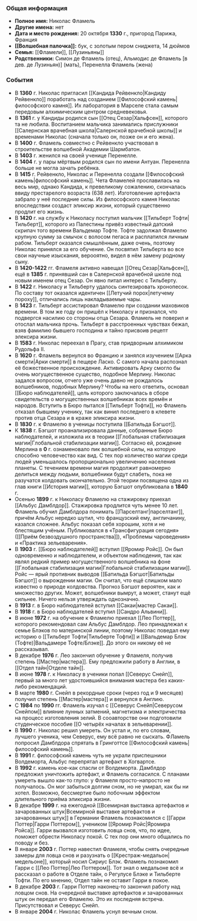 ### Общая информация
- **Полное имя:** Николас Фламель
- **Другие имена:** нет
- **Дата и место рождения:** 20 октября **1330** г., пригород Парижа, Франция
- **[[Волшебная палочка]]:** бук, с золотым пером сниджета, 14 дюймов
- **Семья:** [[Фламели]], [[Лузиньяны]]
- **Родственники:** Симон де Фламель (отец), Альмодис де Фламель [в дев. де Лузиньян)] (мать), Перенелла Фламель (жена)

### События
- В **1360** г. Николас пригласил [[Кандида Рейвенкло|Кандиду Рейвенкло]] поработать над созданием [[Философский камень|философского камня]]. Их лаборатория в Марселе стала самым передовым алхимическим центром средневековья.
 - В **1361** г. у Кандиды родился сын [[Отец Сезар|Хальфсен]], которого та не любила. Воспитанием мальчика занимались прислужники [[Салернская врачебная школа|Салернской врачебной школы]] и временами Николас (сначала только он, позже он и его жена).
 - В **1400** г. Фламель совместно с Рейвенкло участвовал в строительстве волшебной Академии Шармбатон.
 - В **1403** г. женился на своей ученице Перенелле.
 - В **1404** г. у пары мёртвым родился сын по имени Антуан. Перенелла больше не могла зачать ребёнка.
 - В **1415** г. Рейвенкло, Николас и Перенелла создали [[Философский камень|философский камень]]. Чета Фламелей прославилась на весь мир, однако Кандида, к превеликому сожалению, скончалась ввиду престарелого возраста (638 лет). Изготовление артефакта забрало у неё последние силы. Из философского камня Николас впоследствии создаст эликсир жизни, который существенно продлит его жизнь.
 - В **1420** г. на службу к Николасу поступил мальчик [[Тильберт Тофти|Тильберт]], которого из Палестины привёз известный датский скрипач того времени Вальдемар Тофте. Тофте задолжал Фламелю крупную сумму за смычок с волосом пегаса и расплатился личным рабом. Тильберт оказался смышлённым, даже очень, поэтому Николас принялся за его обучение. Он посвятил Тильберта во все свои научные изыскания, верооятно, видел в нём замену родному сыну.
 - В **1420-1422** гг. Фламеля активно навещал [[Отец Сезар|Хальфсен]], ещё в **1385** г. принявший сан в Салернской врачебной школе под новым именем отец Сезар. Он явно питал интерес с Тильберту.
 - В **1422** г. Николасу и Тильберту удалось синтезировать хронопесок. По составу тот оказался идентичен [[Летучий порох|летучему пороху]], отличались лишь накладываемые чары.
 - В **1423** г. Тильберт ассистировал Фламелю при создании маховиков времени. В том же году он пришёл к Николасу и признался, что подвергся насилию со стороны отца Сезара. Фламель не поверил и отослал мальчика прочь. Тильберт в расстроенных чувствах бежал, взяв фамилию бывшего господина и тайно присвоив рецепт элексира жизни.
 - В **1583** г. Николас переехал в Прагу, став придворным алхимиком Рудольфа II.
 - В **1620** г. Фламель вернулся во Францию и занялся изучением [[Арка смерти|Арки смерти]] в пещере Ласко. С самого начала распознал её божественное происхождение. Активировать Арку смогло бы очень могущественное существо, подобное Мерлину. Николас задался вопросом, отчего уже очень давно не рождалось волшебников, подобных Мерлину? Чтобы на него ответить, основал [[Бюро наблюдателей]], цель которого заключалась в сборе свидетельств о могущественных волшебниках всех времён и народов. Вступить в Бюро пытался [[Тильберт Тофти]], но Фламель отказал бывшему ученику, так как винил последнего в клевете против отца Сезара и в краже эликсира жизни.
 - В **1830** г. к Фламелю в ученицы поступила [[Батильда Бэгшот]].
 - К **1838** г. Бэгшот проанализировала данные, собранные Бюро наблюдателей, и изложила их в теории [[Глобальная стабилизация магии|Глобальной стабилизации магии]]. Согласно ей, рождение Мерлина в **0** г. ознаменовало пик волшебной силы, на которую способно человечество как вид. С тех пор количество магии среди людей уменьшалось пропорционально увеличению населения планеты. С течением времени магия продолжит равномерно делиться между людьми, волшебники будут слабеть, пока не разучатся колдовать окончательно. Этой теории посвящена одна из глав книги [[История магии]], которую Бэгшот опубликовала в **1840** г.
 - Осенью **1899** г. к Николасу Фламелю на стажировку приехал [[Альбус Дамблдор]]. Стажировка продлится чуть менее 10 лет. Фламель обучил Дамблдора понимать [[Парселтанг|парселтанг]], причём Альбус нередко шутил, что французский ему, англичанину, казался сложнее. Альбус показал себя хорошим, хотя и не блестящим учёным. Публиковался в «Трансфигурация сегодня» ([[Приём безвоздушного пространства]]), «Проблемы чароведения» и «Практика зельеварения».
 - В **1903** г. [[Бюро наблюдателей]] вступил [[Яромир Ройс]]. Он был одновременно и наблюдателем, и объектом наблюдения, так как являл редкий пример могущественного волшебника на фоне [[Глобальная стабилизация магии|Глобальной стабилизации магии]]. Ройс — ярый противник выводов [[Батильда Бэгшот|Батильды Бэгшот]] о вырождении магии. Он считал, что ещё слишком мало известно о природе колдовства. Прогноз Бэгшот вероятен, как и множество других. Может, волшебники вымрут, а может, станут ещё сильнее. Ничего нельзя утверждать однозначно.
 - В **1913** г. в Бюро наблюдателей вступил [[Сакаи|мастер Сакаи]].
 - В **1918** г. в Бюро наблюдателей вступил [[Сандро Альвини]].
 - В июне **1972** г. на обучение к Фламелю приехал [[Лео Поттер]], которого рекомендовал сам Альбус Дамблдор. Лео принадлежал к семье Блэков по материнской линии, поэтому Николас поведал ему историю о [[Тильберт Тофти|Тильберте Тофти]] и [[Вальдемар Блэк (Тофте)|Вальдамере Тофте/Блэке]]. До этого он никому её не рассказывал.
 - В декабре **1976** г. Лео закончил обучение у Фламеля, получив степень [[Мастер|мастера]]. Ему предложили работу в Англии, в [[Отдел тайн|Отделе тайн]].
 - В июне **1978** г. к Николасу в ученики попал [[Северус Снейп]], первый за много лет удостоившийся внимания мастера без каких-либо рекомендаций.
 - В марте **1980** г. Снейп в рекордные сроки (через год и 9 месяцев) получил степень [[Мастер|мастера]] и вернулся в Англию.
 - С **1984** по **1990** гг. Фламель изучал с [[Северус Снейп|Северусом Снейпом]] влияние лунных затмений, магнетизма и электричества на процесс изготовления зелий. В сооавторстве они подготовили студенческое пособие [[О четырёх началах в зельеварении]].
 - В **1990** г. Николас решил умереть. Он устал и, по его словам, лучшего ученика, чем Северус, ему всё равно не сыскать. ФЛамель попросил Дамблдора спрятать в Гринготтсе [[Философский камень|философский камень]].
 - В **1991** г. философский камень чуть не украли приспешники Волдеморта, Альбус перепрятал артефакт в Хогвартсе.
 - В **1992** г. камень кое-как спасли от Волдеморта. Дамблдор предложил уничтожить артефакт, и Фламель согласился. С планами умереть вышло как-то глупо: у Фламеля просто-напросто не получалось. Он мог забыться долгим сном, но не умирал, как бы ни хотел. Возможно, бессмертие было побочным эффектом длительного приёма эликсира жизни.
 - В декабре **1999** г. на ежегодной [[Всемирная выставка артефактов и зачарованных штук|Всемирной выставке артефактов и зачарованных штук]] в Германии Фламель познакомился с [[Гарри Поттер|Гарри Поттером]], учеником [[Яромир Ройс|Яромира Ройса]]. Гарри вызвался изготовить ловца снов, что, по идее, поможет обрести Николасу покой. С тех пор они много общались по поводу и без.
 - В январе **2003** г. Поттер навестил  Фламеля, чтобы снять очередные замеры для ловца снов и разузнать о [[Крестраж-медальон|медельоне]], который носил Сириус Блэк. Фламель познакомил Гарри с [[Лео Поттер|Лео Поттером]]. Тот знал о медальоне всё и рассказал о работе в Отделе тайн, о Регулусе Блэке и Тильберте Тофти. По его мнению, Отдел тайн не оставит Гарри в покое. 
 - В декабре **2003** г. Гарри Поттер наконец-то закончил работу над ловцом снов. На очередной выставке артефактов и зачарованных штук он передал его Фламелю. Это их последняя встреча. Присутствовал и Северус Снейп.
 - В январе **2004** г. Николас Фламель уснул вечным сном.


